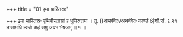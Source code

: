 +++
title = "01 इमा यास्तिस्रः"

+++
इमा यास्तिस्रः पृथिवीस्तासां ह भूमिरुत्तमा । तु. [[अथर्ववेदः/अथर्ववेदः काण्डं 6|शौ.सं. ६.२१  
तासामधि त्वचो अहं समु जग्रभ भेषजम् ॥ १ ॥